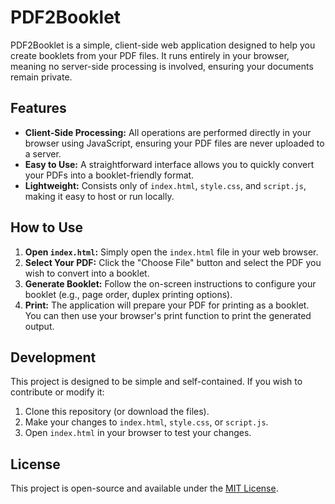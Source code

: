 # PDF2Booklet

PDF2Booklet is a simple, client-side web application designed to help you create booklets from your PDF files. It runs entirely in your browser, meaning no server-side processing is involved, ensuring your documents remain private.

## Features

*   **Client-Side Processing:** All operations are performed directly in your browser using JavaScript, ensuring your PDF files are never uploaded to a server.
*   **Easy to Use:** A straightforward interface allows you to quickly convert your PDFs into a booklet-friendly format.
*   **Lightweight:** Consists only of `index.html`, `style.css`, and `script.js`, making it easy to host or run locally.

## How to Use

1.  **Open `index.html`:** Simply open the `index.html` file in your web browser.
2.  **Select Your PDF:** Click the "Choose File" button and select the PDF you wish to convert into a booklet.
3.  **Generate Booklet:** Follow the on-screen instructions to configure your booklet (e.g., page order, duplex printing options).
4.  **Print:** The application will prepare your PDF for printing as a booklet. You can then use your browser's print function to print the generated output.

## Development

This project is designed to be simple and self-contained. If you wish to contribute or modify it:

1.  Clone this repository (or download the files).
2.  Make your changes to `index.html`, `style.css`, or `script.js`.
3.  Open `index.html` in your browser to test your changes.

## License

This project is open-source and available under the [MIT License](LICENSE).
